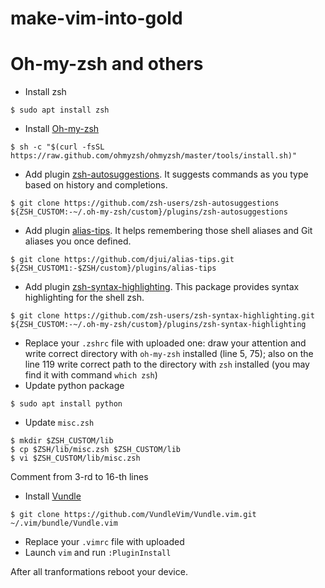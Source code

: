# make-vim-into-gold

# Oh-my-zsh and others

- Install zsh
```
$ sudo apt install zsh
```
- Install [Oh-my-zsh](https://ohmyz.sh/)
```
$ sh -c "$(curl -fsSL https://raw.github.com/ohmyzsh/ohmyzsh/master/tools/install.sh)"
```
- Add plugin [zsh-autosuggestions](https://github.com/zsh-users/zsh-autosuggestions/blob/master/INSTALL.md). It suggests commands as you type based on history and completions.
```
$ git clone https://github.com/zsh-users/zsh-autosuggestions ${ZSH_CUSTOM:-~/.oh-my-zsh/custom}/plugins/zsh-autosuggestions
```
- Add plugin [alias-tips](https://github.com/djui/alias-tips). It helps remembering those shell aliases and Git aliases you once defined.
```
$ git clone https://github.com/djui/alias-tips.git ${ZSH_CUSTOM1:-$ZSH/custom}/plugins/alias-tips
```
- Add plugin [zsh-syntax-highlighting](https://github.com/zsh-users/zsh-syntax-highlighting/blob/master/INSTALL.md). This package provides syntax highlighting for the shell zsh.
```
$ git clone https://github.com/zsh-users/zsh-syntax-highlighting.git ${ZSH_CUSTOM:-~/.oh-my-zsh/custom}/plugins/zsh-syntax-highlighting
```
- Replace your `.zshrc` file with uploaded one: draw your attention and write correct directory with `oh-my-zsh` installed (line 5, 75); also on the line 119 write correct path to the directory with `zsh` installed (you may find it with command `which zsh`)
- Update python package
```
$ sudo apt install python
```
- Update `misc.zsh`
```
$ mkdir $ZSH_CUSTOM/lib 
$ cp $ZSH/lib/misc.zsh $ZSH_CUSTOM/lib
$ vi $ZSH_CUSTOM/lib/misc.zsh
```
Comment from 3-rd to 16-th lines
- Install [Vundle](https://github.com/VundleVim/Vundle.vim)
```
$ git clone https://github.com/VundleVim/Vundle.vim.git ~/.vim/bundle/Vundle.vim
```
- Replace your `.vimrc` file with uploaded 
- Launch `vim` and run `:PluginInstall`

After all tranformations reboot your device.
